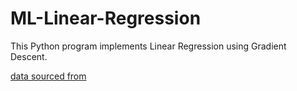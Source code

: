 # ML-Linear-Regression
This Python program implements Linear Regression using Gradient Descent.

[data sourced from](https://www.kaggle.com/datasets/alejopaullier/-gdp-by-country-1999-2022)
